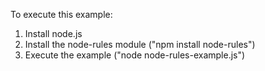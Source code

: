 To execute this example:
1. Install node.js
2. Install the node-rules module ("npm install node-rules")
3. Execute the example ("node node-rules-example.js")

